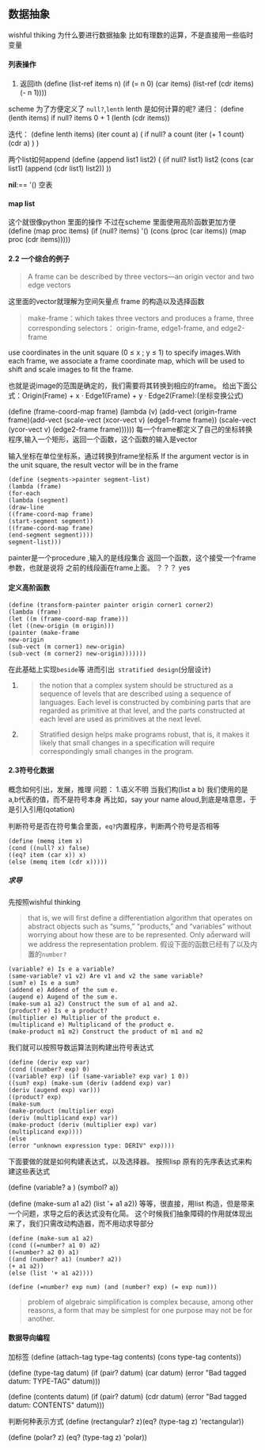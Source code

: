## 数据抽象

wishful thiking
为什么要进行数据抽象
比如有理数的运算，不是直接用一些临时变量

#### 列表操作
1. 返回ith 
(define (list-ref items n)
(if (= n 0)
(car items)
(list-ref (cdr items) (- n 1))))

scheme 为了方便定义了 `null?`,`lenth`
lenth 是如何计算的呢?
递归：
(define (lenth items)
if null? items
    0
    + 1 (lenth (cdr items))

迭代：
(define lenth items)
(iter count a)
(
    if null? a
        count
        (iter (+ 1 count) (cdr a) )
)  

两个list如何append
(define (append list1 list2)
(
    (if null? list1)
    list2
    (cons (car list1) (append (cdr list1) list2))
))

**nil**:== '() 空表

#### map list
这个就很像python 里面的操作
不过在scheme 里面使用高阶函数更加方便
(define (map proc items)
(if (null? items)
'()
(cons (proc (car items))
(map proc (cdr items)))))

#### 2.2 一个综合的例子
>A frame can be described by three vectors—an origin vector and two edge vectors

这里面的vector就理解为空间矢量点
frame 的构造以及选择函数

>make-frame：which takes three vectors and produces a frame,
three corresponding selectors： origin-frame, edge1-frame, and edge2-frame

use coordinates in the unit square (0 ≤ x ; y ≤ 1) to specify
images.With each frame, we associate a frame coordinate map, which
will be used to shift and scale images to fit the frame. 

也就是说image的范围是确定的，我们需要将其转换到相应的frame。
给出下面公式：Origin(Frame) + x · Edge1(Frame) + y · Edge2(Frame):(坐标变换公式)

(define (frame-coord-map frame)
(lambda (v)
(add-vect (origin-frame frame)(add-vect (scale-vect (xcor-vect v) (edge1-frame frame))
(scale-vect (ycor-vect v) (edge2-frame frame))))))
每一个frame都定义了自己的坐标转换程序,输入一个矩形，返回一个函数，这个函数的输入是vector

输入坐标在单位坐标系，通过转换到frame坐标系
If the argument vector is in the unit square, the result vector will be in the frame

```
(define (segments->painter segment-list)
(lambda (frame)
(for-each
(lambda (segment)
(draw-line
((frame-coord-map frame)
(start-segment segment))
((frame-coord-map frame)
(end-segment segment))))
segment-list)))
```
painter是一个procedure ,输入的是线段集合
返回一个函数，这个接受一个frame参数，也就是说将 之前的线段画在frame上面。
 ？？？ yes

 #### 定义高阶函数
```
(define (transform-painter painter origin corner1 corner2)
(lambda (frame)
(let ((m (frame-coord-map frame)))
(let ((new-origin (m origin)))
(painter (make-frame
new-origin
(sub-vect (m corner1) new-origin)
(sub-vect (m corner2) new-origin)))))))
```
在此基础上实现`beside`等
进而引出` stratified design`(分层设计)
 1. >the notion that a complex system should be structured as a sequence
of levels that are described using a sequence of languages. Each level is
constructed by combining parts that are regarded as primitive at that
level, and the parts constructed at each level are used as primitives at
the next level. 

2. > Stratified design helps make programs robust, that is, it makes it
likely that small changes in a specification will require correspondingly
small changes in the program. 

#### 2.3符号化数据
概念如何引出，发展，推理
问题：
1.语义不明 当我们构(list a b)
我们使用的是a,b代表的值，而不是符号本身
再比如，say your name aloud,到底是啥意思，于是引入引用(qotation)

判断符号是否在符号集合里面，`eq?`内置程序，判断两个符号是否相等
```
(define (memq item x)
(cond ((null? x) false)
((eq? item (car x)) x)
(else (memq item (cdr x)))))
```
##### 求导
先按照wishful thinking 
> that is, we will first define a differentiation algorithm that operates on abstract objects such as
“sums,” “products,” and “variables” without worrying about how these
are to be represented. Only aerward will we address the representation
problem.
假设下面的函数已经有了以及内置的`number?`
```
(variable? e) Is e a variable?
(same-variable? v1 v2) Are v1 and v2 the same variable?
(sum? e) Is e a sum?
(addend e) Addend of the sum e.
(augend e) Augend of the sum e.
(make-sum a1 a2) Construct the sum of a1 and a2.
(product? e) Is e a product?
(multiplier e) Multiplier of the product e.
(multiplicand e) Multiplicand of the product e.
(make-product m1 m2) Construct the product of m1 and m2
```
我们就可以按照导数运算法则构建出符号表达式
```
(define (deriv exp var)
(cond ((number? exp) 0)
((variable? exp) (if (same-variable? exp var) 1 0))
((sum? exp) (make-sum (deriv (addend exp) var)
(deriv (augend exp) var)))
((product? exp)
(make-sum
(make-product (multiplier exp)
(deriv (multiplicand exp) var))
(make-product (deriv (multiplier exp) var)
(multiplicand exp))))
(else
(error "unknown expression type: DERIV" exp))))
```

下面要做的就是如何构建表达式，以及选择器。
按照lisp 原有的先序表达式来构建这些表达式

(define (variable? a )
    (symbol? a))

(define (make-sum a1 a2) (list '+ a1 a2))
等等，很直接，用list 构造，但是带来一个问题，求导之后的表达式没有化简。
这个时候我们抽象障碍的作用就体现出来了，我们只需改动构造器，而不用动求导部分
```
(define (make-sum a1 a2)
(cond ((=number? a1 0) a2)
((=number? a2 0) a1)
((and (number? a1) (number? a2))
(+ a1 a2))
(else (list '+ a1 a2))))

(define (=number? exp num) (and (number? exp) (= exp num)))
```
> problem of algebraic simplification is complex because, among other reasons, a
form that may be simplest for one purpose may not be for another.

#### 数据导向编程
加标签
(define (attach-tag type-tag contents)
(cons type-tag contents))

(define (type-tag datum)
(if (pair? datum)
(car datum)
(error "Bad tagged datum: TYPE-TAG" datum)))

(define (contents datum)
(if (pair? datum)
(cdr datum)
(error "Bad tagged datum: CONTENTS" datum)))

判断何种表示方式
(define (rectangular? z)(eq? (type-tag z) 'rectangular))

(define (polar? z) (eq? (type-tag z) 'polar))